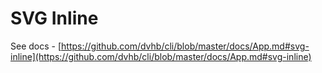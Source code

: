 # SVG Inline

See docs - [https://github.com/dvhb/cli/blob/master/docs/App.md#svg-inline](https://github.com/dvhb/cli/blob/master/docs/App.md#svg-inline)

